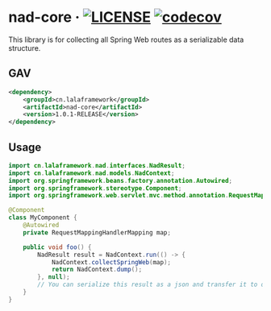 # nad-core · [![LICENSE](https://img.shields.io/github/license/HuolalaTech/nad)](../../LICENSE.txt) [![codecov](https://codecov.io/gh/HuolalaTech/nad/branch/main/graph/badge.svg?token=3YnCtwfAzL&flag=nad-java-core)](https://app.codecov.io/gh/HuolalaTech/nad/tree/main/nad-java-core)

This library is for collecting all Spring Web routes as a serializable data structure.

## GAV

```xml
<dependency>
    <groupId>cn.lalaframework</groupId>
    <artifactId>nad-core</artifactId>
    <version>1.0.1-RELEASE</version>
</dependency>
```

## Usage

```java
import cn.lalaframework.nad.interfaces.NadResult;
import cn.lalaframework.nad.models.NadContext;
import org.springframework.beans.factory.annotation.Autowired;
import org.springframework.stereotype.Component;
import org.springframework.web.servlet.mvc.method.annotation.RequestMappingHandlerMapping;

@Component
class MyComponent {
    @Autowired
    private RequestMappingHandlerMapping map;

    public void foo() {
        NadResult result = NadContext.run(() -> {
            NadContext.collectSpringWeb(map);
            return NadContext.dump();
        }, null);
        // You can serialize this result as a json and transfer it to other services.
    }
}
```
